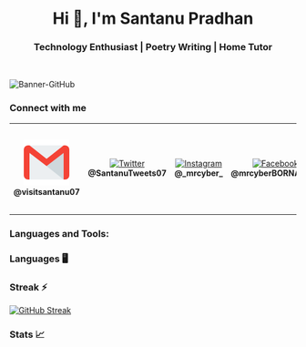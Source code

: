 <h1 align="center">Hi 👋, I'm Santanu Pradhan</h1>
<h3 align="center">Technology Enthusiast | Poetry Writing | Home Tutor</h3><br>

![Banner-GitHub](https://github.com/SantanuWorks/SantanuWorks/assets/133559707/f4df8f48-2f82-4666-93c6-441e265dc391)

### Connect with me
<p>
<table>
  <tr border="0" height="160">
    <td border="0" width="200" align="center">
      <a href="https://www.flaticon.com/free-icons/email"> <img height="80" src="https://github.com/SantanuWorks/SantanuWorks/blob/865cd5ff20b94eba03a4178e49b7afc251b0955c/gmail.png" alt="Linkedin"></a>
       <!-- a href="https://www.flaticon.com/free-icons/email"> <img height="80" src="https://github.com/SantanuWorks/SantanuWorks/assets/133559707/aa3cbe84-a3aa-42cb-8ac3-5f42d517d3b2" alt="Linkedin"></a-->
       <b><br>@visitsantanu07</b>
    </td>
    <td border="0" width="200" align="center">
       <a href=""><img height="80" src="https://github.com/SantanuWorks/SantanuWorks/assets/133559707/0fd60685-033b-46db-81fb-a0e5e4b2521b" alt="Twitter"></a>
       <b><br>@SantanuTweets07</b>
    </td>
    <td border="0" width="200" align="center">
      <a href=""><img height="80" src="https://github.com/SantanuWorks/SantanuWorks/assets/133559707/8aa2ced4-0aa8-41a0-9e05-df902a2a84bc" alt="Instagram"></a>
      <b><br>@_mrcyber_</b>
    </td>
    <td border="0" width="200" align="center">
      <a href=""><img height="80" src="https://github.com/SantanuWorks/SantanuWorks/assets/133559707/f9092f1a-fa27-4dbc-9cac-2dc0986fe800" alt="Facebook"></a> 
      <b><br>@mrcyberBORNAGAIN</b> 
    </td>
    <td border="0" width="200" align="center">
      <a href="mailto:santanuworkspace@gmail.com"><img height="80" src="https://github.com/SantanuWorks/SantanuWorks/assets/133559707/df38170b-037c-461a-8970-e2e21f497d11" alt="Gmail"></a>
      <b><br>@santanuworkspace</b> 
    </td>
  </tr>
</table>
</p>

<h3 align="left">Languages and Tools:</h3>

### Languages 🖥️

### Streak ⚡
[![GitHub Streak](https://streak-stats.demolab.com/?user=SantanuWorks&show_icons=true&theme=dark&card_width=1000)](https://git.io/streak-stats)

### Stats 📈
